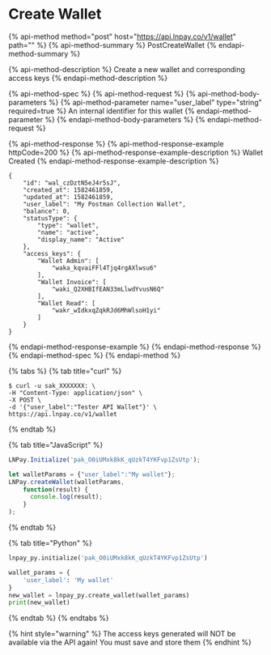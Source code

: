 # Create Wallet

{% api-method method="post" host="https://api.lnpay.co/v1/wallet" path="" %}
{% api-method-summary %}
PostCreateWallet
{% endapi-method-summary %}

{% api-method-description %}
Create a new wallet and corresponding access keys
{% endapi-method-description %}

{% api-method-spec %}
{% api-method-request %}
{% api-method-body-parameters %}
{% api-method-parameter name="user\_label" type="string" required=true %}
An internal identifier for this wallet
{% endapi-method-parameter %}
{% endapi-method-body-parameters %}
{% endapi-method-request %}

{% api-method-response %}
{% api-method-response-example httpCode=200 %}
{% api-method-response-example-description %}
Wallet Created
{% endapi-method-response-example-description %}

```
{
    "id": "wal_czDztN5eJ4r5sJ",
    "created_at": 1582461859,
    "updated_at": 1582461859,
    "user_label": "My Postman Collection Wallet",
    "balance": 0,
    "statusType": {
        "type": "wallet",
        "name": "active",
        "display_name": "Active"
    },
    "access_keys": {
        "Wallet Admin": [
            "waka_kqvaiFFl4Tjq4rgAXlwsu6"
        ],
        "Wallet Invoice": [
            "waki_Q2XHBIfEAN33mLlwdYvusN6Q"
        ],
        "Wallet Read": [
            "wakr_wIdkxqZqkRJd6MhWlsoH1yi"
        ]
    }
}
```
{% endapi-method-response-example %}
{% endapi-method-response %}
{% endapi-method-spec %}
{% endapi-method %}

{% tabs %}
{% tab title="curl" %}
```text
$ curl -u sak_XXXXXXX: \
-H "Content-Type: application/json" \
-X POST \
-d '{"user_label":"Tester API Wallet"}' \
https://api.lnpay.co/v1/wallet
```
{% endtab %}

{% tab title="JavaScript" %}
```javascript
LNPay.Initialize('pak_O0iUMxk8kK_qUzkT4YKFvp1ZsUtp');

let walletParams = {"user_label":"My wallet"};
LNPay.createWallet(walletParams,
    function(result) {
      console.log(result);
    }
);
```
{% endtab %}

{% tab title="Python" %}
```python
lnpay_py.initialize('pak_O0iUMxk8kK_qUzkT4YKFvp1ZsUtp')

wallet_params = {
    'user_label': 'My wallet'
}
new_wallet = lnpay_py.create_wallet(wallet_params)
print(new_wallet)
```
{% endtab %}
{% endtabs %}

{% hint style="warning" %}
The access keys generated will NOT be available via the API again! You must save and store them
{% endhint %}



